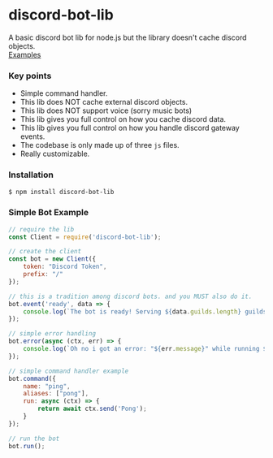 # discord-bot-lib
A basic discord bot lib for node.js but the library doesn't cache discord objects.<br>
[Examples](https://github.com/null8626/discord-bot-lib/tree/main/examples)<br>

### Key points
- Simple command handler.
- This lib does NOT cache external discord objects.
- This lib does NOT support voice (sorry music bots)
- This lib gives you full control on how you cache discord data.
- This lib gives you full control on how you handle discord gateway events.
- The codebase is only made up of three `js` files.
- Really customizable.

### Installation
```sh
$ npm install discord-bot-lib
```

### Simple Bot Example
```js
// require the lib
const Client = require('discord-bot-lib');

// create the client
const bot = new Client({
    token: "Discord Token",
    prefix: "/"
});

// this is a tradition among discord bots. and you MUST also do it.
bot.event('ready', data => {
    console.log(`The bot is ready! Serving ${data.guilds.length} guilds.`);
});

// simple error handling
bot.error(async (ctx, err) => {
    console.log(`Oh no i got an error: "${err.message}" while running ${ctx.command.name} command`);
});

// simple command handler example
bot.command({
    name: "ping",
    aliases: ["pong"],
    run: async (ctx) => {
        return await ctx.send('Pong');
    }
});

// run the bot
bot.run();
```
